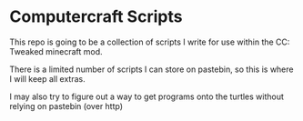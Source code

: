 # Computercraft Scripts

This repo is going to be a collection of scripts I write for use within the CC: Tweaked minecraft mod.

There is a limited number of scripts I can store on pastebin, so this is where I will keep all extras. 

I may also try to figure out a way to get programs onto the turtles without relying on pastebin (over http)
